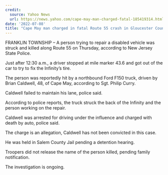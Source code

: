 ```yaml
---
credit:
  source: Yahoo News
  url: https://news.yahoo.com/cape-may-man-charged-fatal-185419314.html
date: '2022-07-08'
title: "Cape May man charged in fatal Route 55 crash in Gloucester County"
---
```

FRANKLIN TOWNSHIP – A person trying to repair a disabled vehicle was struck and killed along Route 55 on Thursday, according to New Jersey State Police.

Just after 12:30 a.m., a driver stopped at mile marker 43.6 and got out of the car to try to fix the Infinity’s tire.

The person was reportedly hit by a northbound Ford F150 truck, driven by Brian Caldwell, 48, of Cape May, according to Sgt. Philip Curry.

Caldwell failed to maintain his lane, police said.

According to police reports, the truck struck the back of the Infinity and the person working on the repair.

Caldwell was arrested for driving under the influence and charged with death by auto, police said.

The charge is an allegation, Caldwell has not been convicted in this case.

He was held in Salem County Jail pending a detention hearing.

Troopers did not release the name of the person killed, pending family notification.

The investigation is ongoing.
